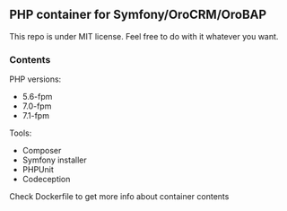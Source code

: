 ## PHP container for Symfony/OroCRM/OroBAP

This repo is under MIT license. Feel free to do with it whatever you want.

### Contents

PHP versions:
- 5.6-fpm
- 7.0-fpm
- 7.1-fpm

Tools:
- Composer
- Symfony installer
- PHPUnit
- Codeception

Check Dockerfile to get more info about container contents
